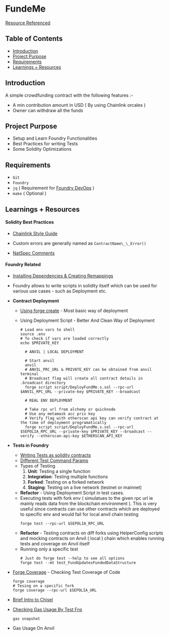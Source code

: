# FundeMe

[Resource Referenced](https://www.youtube.com/playlist?list=PL4Rj_WH6yLgWe7TxankiqkrkVKXIwOP42)

## Table of Contents

- [Introduction](#introduction)
- [Project Purpose](#project-purpose)
- [Requirements](#requirements)
- [Learnings + Resources](#learnings--resources)

## Introduction

A simple crowdfunding contract with the following features :-

- A min contribution amount in USD ( By using Chainlink orcales )
- Owner can withdraw all the funds

## Project Purpose

- Setup and Learn Foundry Functionalities
- Best Practices for writing Tests
- Some Solidity Optimizations

## Requirements

- `Git`
- `Foundry`
- `jq` ( Requirement for [Foundry DevOps](https://github.com/Cyfrin/foundry-devops) )
- `make` ( Optional )

## Learnings + Resources

#### Solidity Best Practices

- [Chainlink Style Guide](https://github.com/smartcontractkit/chainlink/blob/develop/contracts/STYLE.md)

- Custom errors are generally named as `ContractName\_\_Error()`

- [NatSpec Comments](https://blockchainknowledge.in/guide-to-comments-in-solidity-including-natspec-format/)

#### Foundry Related

- [Installing Dependencies & Creating Remappings](https://book.getfoundry.sh/projects/dependencies)

- Foundry allows to write scripts in solidity itself which can be used for various use cases - such as Deployment etc.
- **Contract Deployment**

  - [Using forge create](https://book.getfoundry.sh/forge/deploying) - Most basic way of deployment
  - Using Deployment Script - Better And Clean Way of Deployment

    ```shell
    # Load env vars to shell
    source .env
    # To check if vars are loaded correctly
    echo $PRIVATE_KEY
    ```

    ```shell
      # ANVIL | LOCAL DEPLOYMENT

      # Start anvil
      anvil
      # ANVIL_PRC_URL & PRIVATE_KEY can be obtained from anvil terminal
      # Broadcast flag will create all contract details in .broadcast directory
      forge script script/DeployFundMe.s.sol --rpc-url $ANVIL_RPC_URL --private-key $PRIVATE_KEY --broadcast
    ```

    ```shell
      # REAL ENV DEPLOYMENT

      # Take rpc url from alchemy or quicknode
      # Use any metamask acc priv key
      # Verify flag with etherscan api key can verify contract at the time of deployment programatically
      forge script script/DeployFundMe.s.sol --rpc-url $SEPOLIA_RPC_URL --private-key $PRIVATE_KEY --broadcast --verify --etherscan-api-key $ETHERSCAN_API_KEY
    ```

- **Tests in Foundry**

  - [Writing Tests as solidity contracts](https://book.getfoundry.sh/forge/tests)
  - [Different Test Command Params](https://book.getfoundry.sh/reference/forge/forge-test)
  - Types of Testing
    1. **Unit**: Testing a single function
    2. **Integration**: Testing multiple functions
    3. **Forked**: Testing on a forked network
    4. **Staging**: Testing on a live network (testnet or mainnet)
  - **Refactor** - Using Deployment Script in test cases.
  - Executing tests with fork env ( simulatues to the given rpc url ie mainly reads data from the blockchain environment ). This is very useful since contracts can use other contracts which are deployed to specific env and would fail for local anvil chain testing
    ```shell
    forge test --rpc-url $SEPOLIA_RPC_URL
    ```
  - **Refactor** - Testing contracts on diff forks using HelperConfig scripts and mocking contracts on Anvil ( local ) chain which enables running tests and coverage on Anvil itself
  - Running only a specific test
    ```shell
    # Just do forge test --help to see all options
    forge test --mt test_FundUpdatesFundedDataStructure
    ```

- [Forge Coverage](https://www.rareskills.io/post/foundry-testing-solidity) - Checking Test Coverage of Code

  ```shell
  forge coverage
  # Tesing on a specific fork
  forge coverage --rpc-url $SEPOLIA_URL
  ```

- [Brief Intro to Chisel](https://book.getfoundry.sh/reference/chisel/)

- [Checking Gas Usage By Test Fns](https://book.getfoundry.sh/reference/forge/forge-snapshot?highlight=snapshot#forge-snapshot)
  ```shell
  gas snapshot
  ```
- Gas Usage On Anvil
